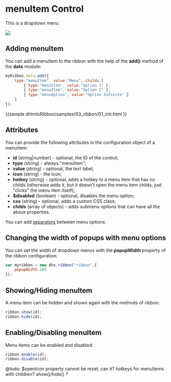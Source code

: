 menuItem Control
================

This is a dropdown menu.

<img src="ribbon/select_button.png"/>

## Adding menuItem

You can add a menuItem to the ribbon with the help of the **add()** method of the **data** module:

~~~js
myRibbon.data.add({
	type:"menuItem", value:"Menu", childs:[
		{ type:"menuItem", value:"Option 1" },
		{ type:"menuItem", value:"Option 2" },
		{ type:"menuOption", value:"Option Infinite" }
	]
});
~~~

{{sample
dhtmlxRibbon/samples/03_ribbon/01_init.html
}}

## Attributes

You can provide the following attributes in the configuration object of a menuItem:

- **id** (string|number) - optional, the ID of the control;
- **type** (string) -  always "menuItem";
- **value** (string) - optional, the text label;
- **icon** (string) - the icon;
- **hotkey** (string) - optional, adds a hotkey to a menu item that has no childs (otherwise adds it, but it doesn't open the menu item childs, just "clicks" the menu item itself);
- **$disabled** (boolean) - optional, disables the menu option;
- **css** (string) - optional, adds a custom CSS class;
- **childs** (array of objects) - adds submenu options that can have all the above properties.

You can add [separators](ribbon/separator.md) between menu options.

## Changing the width of popups with menu options

You can set the width of dropdown menus with the **popupWidth** property of the ribbon configuration:

~~~js
var myribbon = new dhx.ribbon("ribbon",{
    popupWidth:100
});
~~~

## Showing/Hiding menuItem

A menu item can be hidden and shown again with the methods of ribbon:

~~~js
ribbon.show(id);
ribbon.hide(id);
~~~

## Enabling/Disabling menuItem

Menu items can be enabled and disabled:

~~~js
ribbon.enable(id);
ribbon.disable(id);
~~~

@todo:
$openIcon property cannot be reset, can it? hotkeys for menuItems with children? show()/hide() ?

